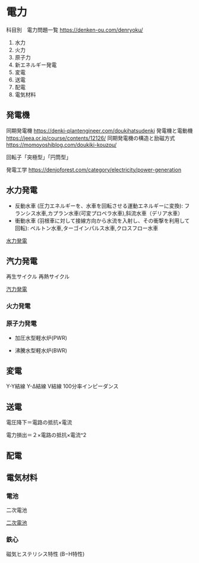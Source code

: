 # 電力
科目別　電力問題一覧 
https://denken-ou.com/denryoku/

1. 水力
1. 火力
1. 原子力
1. 新エネルギー発電
1. 変電
1. 送電
1. 配電
1. 電気材料

## 発電機
同期発電機
https://denki-plantengineer.com/doukihatsudenki
発電機と電動機
https://jeea.or.jp/course/contents/12126/
同期発電機の構造と励磁方式
https://momoyoshiblog.com/doukiki-kouzou/

回転子「突極型」「円筒型」

発電工学
https://denjoforest.com/category/electricity/power-generation

## 水力発電
- 反動水車 (圧力エネルギーを、水車を回転させる運動エネルギーに変換): フランシス水車,カプラン水車(可変プロペラ水車),斜流水車（デリア水車）
- 衝動水車 (羽根車に対して接線方向から水流を入射し、その衝撃を利用して回転): ペルトン水車,ターゴインパルス水車,クロスフロー水車

[水力発電](./ElectricPower/Hydropower.md)

## 汽力発電
再生サイクル
再熱サイクル

[汽力発電](./ElectricPower/SteamPowerGeneration.md)


### 火力発電

### 原子力発電

- 加圧水型軽水炉(PWR)

- 沸騰水型軽水炉(BWR)

## 変電
Y-Y結線
Y-Δ結線
V結線
100分率インピーダンス

## 送電
電圧降下＝電路の抵抗×電流

電力損出＝２×電路の抵抗×電流^2

## 配電


## 電気材料
### 電池
二次電池

[二次電池](RechargeableBattery.md)


### 鉄心
磁気ヒステリシス特性 (B−H特性)


